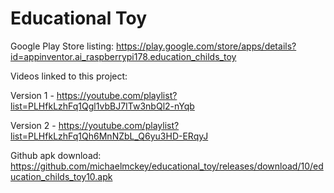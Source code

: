# Educational Toy
Google Play Store listing:
  https://play.google.com/store/apps/details?id=appinventor.ai_raspberrypi178.education_childs_toy  


Videos linked to this project:

  Version 1 - https://youtube.com/playlist?list=PLHfkLzhFq1Qgl1vbBJ7ITw3nbQl2-nYqb
  
  Version 2 - https://youtube.com/playlist?list=PLHfkLzhFq1Qh6MnNZbL_Q6yu3HD-ERqyJ

  
Github apk download:
  https://github.com/michaelmckey/educational_toy/releases/download/10/education_childs_toy10.apk
